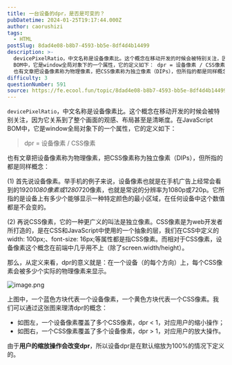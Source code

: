 ```yaml
---
title: 一台设备的dpr，是否是可变的？
pubDatetime: 2024-01-25T19:17:44.000Z
author: caorushizi
tags:
  - HTML
postSlug: 8dad4e08-b8b7-4593-bb5e-8df4d4b14499
description: >-
  devicePixelRatio，中文名称是设备像素比。这个概念在移动开发的时候会被特别关注，因为它关系到了整个画面的观感、布局甚至是清晰度。在JavaScript
  BOM中，它是window全局对象下的一个属性，它的定义如下： dpr = 设备像素 / CSS像素
  也有文章把设备像素称为物理像素，把CSS像素称为独立像素（DIPs），但所指的都是同样概念： (1) 首先说设备像素。举手机的例子来
difficulty: 3
questionNumber: 591
source: https://fe.ecool.fun/topic/8dad4e08-b8b7-4593-bb5e-8df4d4b14499
---
```


`devicePixelRatio`，中文名称是设备像素比。这个概念在移动开发的时候会被特别关注，因为它关系到了整个画面的观感、布局甚至是清晰度。在JavaScript BOM中，它是window全局对象下的一个属性，它的定义如下：

> dpr = 设备像素 / CSS像素

也有文章把设备像素称为物理像素，把CSS像素称为独立像素（DIPs），但所指的都是同样概念：

(1) 首先说设备像素。举手机的例子来说，设备像素也就是在手机广告上经常会看到的1920*1080像素或1280*720像素，也就是常说的分辨率为1080p或720p。它所指的是设备上有多少个能够显示一种特定颜色的最小区域，在任何设备中这个数值都是不会变的。

(2) 再说CSS像素，它的一种更广义的叫法是独立像素。CSS像素是为web开发者所打造的，是在CSS和JavaScript中使用的一个抽象的层，我们在CSS中定义的width: 100px;、font-size: 16px;等属性都是指CSS像素。而相对于CSS像素，设备像素这个概念在前端中几乎用不上（除了screen.width/height）。

那么，从定义来看，dpr的意义就是：在一个设备（的每个方向）上，每个CSS像素会被多少个实际的物理像素来显示。

![image.png](https://static.ecool.fun//article/893cb23b-5299-44ab-af90-f0585f94c298.png)

上图中，一个蓝色方块代表一个设备像素，一个黄色方块代表一个CSS像素。我们可以通过这张图来理清dpr的概念：

- 如图左，一个设备像素覆盖了多个CSS像素，dpr < 1，对应用户的缩小操作；
- 如图右，一个CSS像素覆盖了多个设备像素，dpr > 1，对应用户的放大操作。

由于**用户的缩放操作会改变dpr**，所以设备dpr是在默认缩放为100%的情况下定义的。
